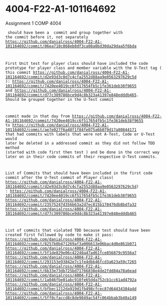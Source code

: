# 4004-F22-A1-101164692
Assignment 1 COMP 4004

<code> should have been a <refactor> commit and group together with the commit before it, not separately
https://github.com/danialross/4004-F22-A1-101164692/commit/06ea710c868eb8df3ca08a0bd30da29daa5f6bda

First Unit test for player class should have included the code prototype for player class and member variable with the U-Test tag 
( this commit https://github.com/danialross/4004-F22-A1-101164692/commit/d2e93d3c0d7c4cfa2552d88aa9e0563297629c5d ):
https://github.com/danialross/4004-F22-A1-101164692/commit/7420ee4019cc6f517654fb5c1fe361deb38f9655 and 
https://github.com/danialross/4004-F22-A1-101164692/commit/d77c309786bce9d4c8b323a41397e848edddb465. 
Should be grouped together in the U-Test commit

commit made in that day from https://github.com/danialross/4004-F22-A1-101164692/commit/7420ee4019cc6f517654fb5c1fe361deb38f9655 to
https://github.com/danialross/4004-F22-A1-101164692/commit/ae7e027f6a40f1f84fe075a6b079d17a80844171 that had
commits with labels that were not A-Test, Code or U-Test would later be deleted in a addressed commit as
they did not follow TDD method (started with code first then test ) and be done in the correct way later on in their code commits of their respective U-Test commits.

List of Commits that should have been included in the first code commit after the U-Test commit of Player class( https://github.com/danialross/4004-F22-A1-101164692/commit/d2e93d3c0d7c4cfa2552d88aa9e0563297629c5d) : 
https://github.com/danialross/4004-F22-A1-101164692/commit/7420ee4019cc6f517654fb5c1fe361deb38f9655
https://github.com/danialross/4004-F22-A1-101164692/commit/23575247d356b63a2d7ec815b170476db8bdfa32
https://github.com/danialross/4004-F22-A1-101164692/commit/d77c309786bce9d4c8b323a41397e848edddb465

List of commits that violated TDD because test should have been created first followed by code to make it pass: 
https://github.com/danialross/4004-F22-A1-101164692/commit/8257b0b471269af3a006613e06bac4d0e861b071
https://github.com/danialross/4004-F22-A1-101164692/commit/5f1de829e06c42240a47ad61fce056879c9556a7
https://github.com/danialross/4004-F22-A1-101164692/commit/293153e93842e7c1fe4dbb46fcd3a623a59c7265
https://github.com/danialross/4004-F22-A1-101164692/commit/6b33e73db725bd71766838e4de2fdd84a78a6ead
https://github.com/danialross/4004-F22-A1-101164692/commit/1a046fbe01abc910fe65dda752cb1cc61ad4792a
https://github.com/danialross/4004-F22-A1-101164692/commit/bfbec1212da919d1fb498cfcec87d64434384a4d
https://github.com/danialross/4004-F22-A1-101164692/commit/5ff0cfaccd8c8de9049ac54fc064bbab3b40a149
